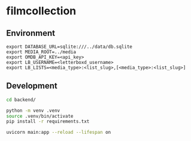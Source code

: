# filmcollection

## Environment

```
export DATABASE_URL=sqlite:///../data/db.sqlite
export MEDIA_ROOT=../media
export OMDB_API_KEY=<api_key>
export LB_USERNAME=<letterboxd_username>
export LB_LISTS=<media_type>:<list_slug>,[<media_type>:<list_slug>]
```

## Development

```sh
cd backend/

python -m venv .venv
source .venv/bin/activate
pip install -r requirements.txt

uvicorn main:app --reload --lifespan on
```
